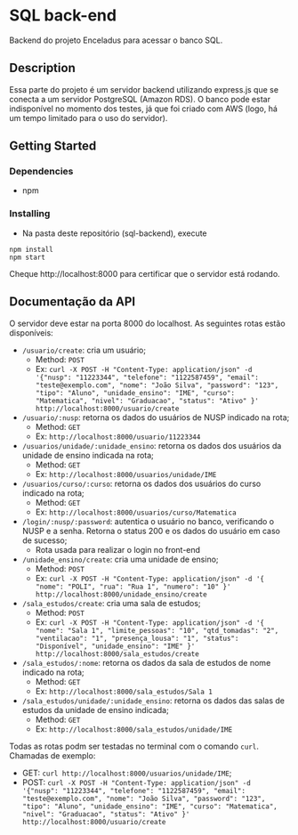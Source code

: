 # SQL back-end

Backend do projeto Enceladus para acessar o banco SQL.

## Description

Essa parte do projeto é um servidor backend utilizando express.js que se conecta a um servidor PostgreSQL (Amazon RDS).
O banco pode estar indisponível no momento dos testes, já que foi criado com AWS (logo, há um tempo limitado para o uso do servidor).

## Getting Started

### Dependencies

- npm

### Installing

- Na pasta deste repositório (sql-backend), execute

```
npm install
npm start
```

Cheque http://localhost:8000 para certificar que o servidor está rodando.

## Documentação da API

O servidor deve estar na porta 8000 do localhost. As seguintes rotas estão disponíveis:

- `/usuario/create`: cria um usuário;
    - Method: `POST`
    - Ex: `curl -X POST -H "Content-Type: application/json" -d '{"nusp": "11223344", "telefone": "1122587459", "email": "teste@exemplo.com", "nome": "João Silva", "password": "123", "tipo": "Aluno", "unidade_ensino": "IME", "curso": "Matematica", "nivel": "Graduacao", "status": "Ativo" }' http://localhost:8000/usuario/create`
- `/usuario/:nusp`: retorna os dados do usuários de NUSP indicado na rota;
    - Method: `GET`
    - Ex: `http://localhost:8000/usuario/11223344`
- `/usuarios/unidade/:unidade_ensino`: retorna os dados dos usuários da unidade de ensino indicada na rota;
    - Method: `GET`
    - Ex: `http://localhost:8000/usuarios/unidade/IME`
- `/usuarios/curso/:curso`: retorna os dados dos usuários do curso indicado na rota;
    - Method: `GET`
    - Ex: `http://localhost:8000/usuarios/curso/Matematica`
- `/login/:nusp/:password`: autentica o usuário no banco, verificando o NUSP e a senha. Retorna o status 200 e os dados do usuário em caso de sucesso;
    - Rota usada para realizar o login no front-end
- `/unidade_ensino/create`: cria uma unidade de ensino;
    - Method: `POST`
    - Ex: `curl -X POST -H "Content-Type: application/json" -d '{ "nome": "POLI", "rua": "Rua 1", "numero": "10" }' http://localhost:8000/unidade_ensino/create`
- `/sala_estudos/create`: cria uma sala de estudos;
    - Method: `POST`
    - Ex: `curl -X POST -H "Content-Type: application/json" -d '{ "nome": "Sala 1", "limite_pessoas": "10", "qtd_tomadas": "2", "ventilacao": "1", "presença_lousa": "1", "status": "Disponível", "unidade_ensino": "IME" }' http://localhost:8000/sala_estudos/create`
- `/sala_estudos/:nome`: retorna os dados da sala de estudos de nome indicado na rota;
    - Method: `GET`
    - Ex: `http://localhost:8000/sala_estudos/Sala 1`
- `/sala_estudos/unidade/:unidade_ensino`: retorna os dados das salas de estudos da unidade de ensino indicada;
    - Method: `GET`
    - Ex: `http://localhost:8000/sala_estudos/unidade/IME`

Todas as rotas podm ser testadas no terminal com o comando `curl`. Chamadas de exemplo: 
 - GET: `curl http://localhost:8000/usuarios/unidade/IME`;
 - POST: `curl -X POST -H "Content-Type: application/json" -d '{"nusp": "11223344", "telefone": "1122587459", "email": "teste@exemplo.com", "nome": "João Silva", "password": "123", "tipo": "Aluno", "unidade_ensino": "IME", "curso": "Matematica", "nivel": "Graduacao", "status": "Ativo" }' http://localhost:8000/usuario/create`
